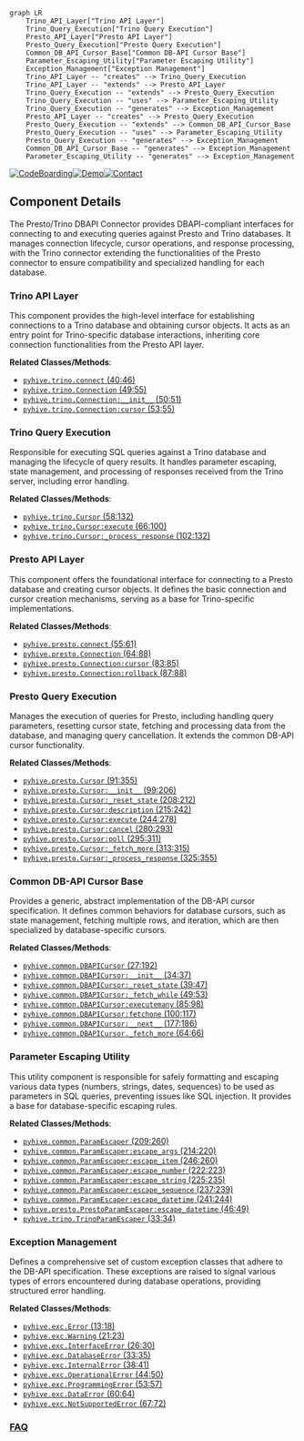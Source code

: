 ```mermaid
graph LR
    Trino_API_Layer["Trino API Layer"]
    Trino_Query_Execution["Trino Query Execution"]
    Presto_API_Layer["Presto API Layer"]
    Presto_Query_Execution["Presto Query Execution"]
    Common_DB_API_Cursor_Base["Common DB-API Cursor Base"]
    Parameter_Escaping_Utility["Parameter Escaping Utility"]
    Exception_Management["Exception Management"]
    Trino_API_Layer -- "creates" --> Trino_Query_Execution
    Trino_API_Layer -- "extends" --> Presto_API_Layer
    Trino_Query_Execution -- "extends" --> Presto_Query_Execution
    Trino_Query_Execution -- "uses" --> Parameter_Escaping_Utility
    Trino_Query_Execution -- "generates" --> Exception_Management
    Presto_API_Layer -- "creates" --> Presto_Query_Execution
    Presto_Query_Execution -- "extends" --> Common_DB_API_Cursor_Base
    Presto_Query_Execution -- "uses" --> Parameter_Escaping_Utility
    Presto_Query_Execution -- "generates" --> Exception_Management
    Common_DB_API_Cursor_Base -- "generates" --> Exception_Management
    Parameter_Escaping_Utility -- "generates" --> Exception_Management
```
[![CodeBoarding](https://img.shields.io/badge/Generated%20by-CodeBoarding-9cf?style=flat-square)](https://github.com/CodeBoarding/GeneratedOnBoardings)[![Demo](https://img.shields.io/badge/Try%20our-Demo-blue?style=flat-square)](https://www.codeboarding.org/demo)[![Contact](https://img.shields.io/badge/Contact%20us%20-%20contact@codeboarding.org-lightgrey?style=flat-square)](mailto:contact@codeboarding.org)

## Component Details

The Presto/Trino DBAPI Connector provides DBAPI-compliant interfaces for connecting to and executing queries against Presto and Trino databases. It manages connection lifecycle, cursor operations, and response processing, with the Trino connector extending the functionalities of the Presto connector to ensure compatibility and specialized handling for each database.

### Trino API Layer
This component provides the high-level interface for establishing connections to a Trino database and obtaining cursor objects. It acts as an entry point for Trino-specific database interactions, inheriting core connection functionalities from the Presto API layer.


**Related Classes/Methods**:

- <a href="https://github.com/dropbox/PyHive/blob/master/pyhive/trino.py#L40-L46" target="_blank" rel="noopener noreferrer">`pyhive.trino.connect` (40:46)</a>
- <a href="https://github.com/dropbox/PyHive/blob/master/pyhive/trino.py#L49-L55" target="_blank" rel="noopener noreferrer">`pyhive.trino.Connection` (49:55)</a>
- <a href="https://github.com/dropbox/PyHive/blob/master/pyhive/trino.py#L50-L51" target="_blank" rel="noopener noreferrer">`pyhive.trino.Connection:__init__` (50:51)</a>
- <a href="https://github.com/dropbox/PyHive/blob/master/pyhive/trino.py#L53-L55" target="_blank" rel="noopener noreferrer">`pyhive.trino.Connection:cursor` (53:55)</a>


### Trino Query Execution
Responsible for executing SQL queries against a Trino database and managing the lifecycle of query results. It handles parameter escaping, state management, and processing of responses received from the Trino server, including error handling.


**Related Classes/Methods**:

- <a href="https://github.com/dropbox/PyHive/blob/master/pyhive/trino.py#L58-L132" target="_blank" rel="noopener noreferrer">`pyhive.trino.Cursor` (58:132)</a>
- <a href="https://github.com/dropbox/PyHive/blob/master/pyhive/trino.py#L66-L100" target="_blank" rel="noopener noreferrer">`pyhive.trino.Cursor:execute` (66:100)</a>
- <a href="https://github.com/dropbox/PyHive/blob/master/pyhive/trino.py#L102-L132" target="_blank" rel="noopener noreferrer">`pyhive.trino.Cursor:_process_response` (102:132)</a>


### Presto API Layer
This component offers the foundational interface for connecting to a Presto database and creating cursor objects. It defines the basic connection and cursor creation mechanisms, serving as a base for Trino-specific implementations.


**Related Classes/Methods**:

- <a href="https://github.com/dropbox/PyHive/blob/master/pyhive/presto.py#L55-L61" target="_blank" rel="noopener noreferrer">`pyhive.presto.connect` (55:61)</a>
- <a href="https://github.com/dropbox/PyHive/blob/master/pyhive/presto.py#L64-L88" target="_blank" rel="noopener noreferrer">`pyhive.presto.Connection` (64:88)</a>
- <a href="https://github.com/dropbox/PyHive/blob/master/pyhive/presto.py#L83-L85" target="_blank" rel="noopener noreferrer">`pyhive.presto.Connection:cursor` (83:85)</a>
- <a href="https://github.com/dropbox/PyHive/blob/master/pyhive/presto.py#L87-L88" target="_blank" rel="noopener noreferrer">`pyhive.presto.Connection:rollback` (87:88)</a>


### Presto Query Execution
Manages the execution of queries for Presto, including handling query parameters, resetting cursor state, fetching and processing data from the database, and managing query cancellation. It extends the common DB-API cursor functionality.


**Related Classes/Methods**:

- <a href="https://github.com/dropbox/PyHive/blob/master/pyhive/presto.py#L91-L355" target="_blank" rel="noopener noreferrer">`pyhive.presto.Cursor` (91:355)</a>
- <a href="https://github.com/dropbox/PyHive/blob/master/pyhive/presto.py#L99-L206" target="_blank" rel="noopener noreferrer">`pyhive.presto.Cursor:__init__` (99:206)</a>
- <a href="https://github.com/dropbox/PyHive/blob/master/pyhive/presto.py#L208-L212" target="_blank" rel="noopener noreferrer">`pyhive.presto.Cursor:_reset_state` (208:212)</a>
- <a href="https://github.com/dropbox/PyHive/blob/master/pyhive/presto.py#L215-L242" target="_blank" rel="noopener noreferrer">`pyhive.presto.Cursor:description` (215:242)</a>
- <a href="https://github.com/dropbox/PyHive/blob/master/pyhive/presto.py#L244-L278" target="_blank" rel="noopener noreferrer">`pyhive.presto.Cursor:execute` (244:278)</a>
- <a href="https://github.com/dropbox/PyHive/blob/master/pyhive/presto.py#L280-L293" target="_blank" rel="noopener noreferrer">`pyhive.presto.Cursor:cancel` (280:293)</a>
- <a href="https://github.com/dropbox/PyHive/blob/master/pyhive/presto.py#L295-L311" target="_blank" rel="noopener noreferrer">`pyhive.presto.Cursor:poll` (295:311)</a>
- <a href="https://github.com/dropbox/PyHive/blob/master/pyhive/presto.py#L313-L315" target="_blank" rel="noopener noreferrer">`pyhive.presto.Cursor:_fetch_more` (313:315)</a>
- <a href="https://github.com/dropbox/PyHive/blob/master/pyhive/presto.py#L325-L355" target="_blank" rel="noopener noreferrer">`pyhive.presto.Cursor:_process_response` (325:355)</a>


### Common DB-API Cursor Base
Provides a generic, abstract implementation of the DB-API cursor specification. It defines common behaviors for database cursors, such as state management, fetching multiple rows, and iteration, which are then specialized by database-specific cursors.


**Related Classes/Methods**:

- <a href="https://github.com/dropbox/PyHive/blob/master/pyhive/common.py#L27-L192" target="_blank" rel="noopener noreferrer">`pyhive.common.DBAPICursor` (27:192)</a>
- <a href="https://github.com/dropbox/PyHive/blob/master/pyhive/common.py#L34-L37" target="_blank" rel="noopener noreferrer">`pyhive.common.DBAPICursor:__init__` (34:37)</a>
- <a href="https://github.com/dropbox/PyHive/blob/master/pyhive/common.py#L39-L47" target="_blank" rel="noopener noreferrer">`pyhive.common.DBAPICursor:_reset_state` (39:47)</a>
- <a href="https://github.com/dropbox/PyHive/blob/master/pyhive/common.py#L49-L53" target="_blank" rel="noopener noreferrer">`pyhive.common.DBAPICursor:_fetch_while` (49:53)</a>
- <a href="https://github.com/dropbox/PyHive/blob/master/pyhive/common.py#L85-L98" target="_blank" rel="noopener noreferrer">`pyhive.common.DBAPICursor:executemany` (85:98)</a>
- <a href="https://github.com/dropbox/PyHive/blob/master/pyhive/common.py#L100-L117" target="_blank" rel="noopener noreferrer">`pyhive.common.DBAPICursor:fetchone` (100:117)</a>
- <a href="https://github.com/dropbox/PyHive/blob/master/pyhive/common.py#L177-L186" target="_blank" rel="noopener noreferrer">`pyhive.common.DBAPICursor:__next__` (177:186)</a>
- <a href="https://github.com/dropbox/PyHive/blob/master/pyhive/common.py#L64-L66" target="_blank" rel="noopener noreferrer">`pyhive.common.DBAPICursor._fetch_more` (64:66)</a>


### Parameter Escaping Utility
This utility component is responsible for safely formatting and escaping various data types (numbers, strings, dates, sequences) to be used as parameters in SQL queries, preventing issues like SQL injection. It provides a base for database-specific escaping rules.


**Related Classes/Methods**:

- <a href="https://github.com/dropbox/PyHive/blob/master/pyhive/common.py#L209-L260" target="_blank" rel="noopener noreferrer">`pyhive.common.ParamEscaper` (209:260)</a>
- <a href="https://github.com/dropbox/PyHive/blob/master/pyhive/common.py#L214-L220" target="_blank" rel="noopener noreferrer">`pyhive.common.ParamEscaper:escape_args` (214:220)</a>
- <a href="https://github.com/dropbox/PyHive/blob/master/pyhive/common.py#L246-L260" target="_blank" rel="noopener noreferrer">`pyhive.common.ParamEscaper:escape_item` (246:260)</a>
- <a href="https://github.com/dropbox/PyHive/blob/master/pyhive/common.py#L222-L223" target="_blank" rel="noopener noreferrer">`pyhive.common.ParamEscaper:escape_number` (222:223)</a>
- <a href="https://github.com/dropbox/PyHive/blob/master/pyhive/common.py#L225-L235" target="_blank" rel="noopener noreferrer">`pyhive.common.ParamEscaper:escape_string` (225:235)</a>
- <a href="https://github.com/dropbox/PyHive/blob/master/pyhive/common.py#L237-L239" target="_blank" rel="noopener noreferrer">`pyhive.common.ParamEscaper:escape_sequence` (237:239)</a>
- <a href="https://github.com/dropbox/PyHive/blob/master/pyhive/common.py#L241-L244" target="_blank" rel="noopener noreferrer">`pyhive.common.ParamEscaper:escape_datetime` (241:244)</a>
- <a href="https://github.com/dropbox/PyHive/blob/master/pyhive/presto.py#L46-L49" target="_blank" rel="noopener noreferrer">`pyhive.presto.PrestoParamEscaper:escape_datetime` (46:49)</a>
- <a href="https://github.com/dropbox/PyHive/blob/master/pyhive/trino.py#L33-L34" target="_blank" rel="noopener noreferrer">`pyhive.trino.TrinoParamEscaper` (33:34)</a>


### Exception Management
Defines a comprehensive set of custom exception classes that adhere to the DB-API specification. These exceptions are raised to signal various types of errors encountered during database operations, providing structured error handling.


**Related Classes/Methods**:

- <a href="https://github.com/dropbox/PyHive/blob/master/pyhive/exc.py#L13-L18" target="_blank" rel="noopener noreferrer">`pyhive.exc.Error` (13:18)</a>
- <a href="https://github.com/dropbox/PyHive/blob/master/pyhive/exc.py#L21-L23" target="_blank" rel="noopener noreferrer">`pyhive.exc.Warning` (21:23)</a>
- <a href="https://github.com/dropbox/PyHive/blob/master/pyhive/exc.py#L26-L30" target="_blank" rel="noopener noreferrer">`pyhive.exc.InterfaceError` (26:30)</a>
- <a href="https://github.com/dropbox/PyHive/blob/master/pyhive/exc.py#L33-L35" target="_blank" rel="noopener noreferrer">`pyhive.exc.DatabaseError` (33:35)</a>
- <a href="https://github.com/dropbox/PyHive/blob/master/pyhive/exc.py#L38-L41" target="_blank" rel="noopener noreferrer">`pyhive.exc.InternalError` (38:41)</a>
- <a href="https://github.com/dropbox/PyHive/blob/master/pyhive/exc.py#L44-L50" target="_blank" rel="noopener noreferrer">`pyhive.exc.OperationalError` (44:50)</a>
- <a href="https://github.com/dropbox/PyHive/blob/master/pyhive/exc.py#L53-L57" target="_blank" rel="noopener noreferrer">`pyhive.exc.ProgrammingError` (53:57)</a>
- <a href="https://github.com/dropbox/PyHive/blob/master/pyhive/exc.py#L60-L64" target="_blank" rel="noopener noreferrer">`pyhive.exc.DataError` (60:64)</a>
- <a href="https://github.com/dropbox/PyHive/blob/master/pyhive/exc.py#L67-L72" target="_blank" rel="noopener noreferrer">`pyhive.exc.NotSupportedError` (67:72)</a>




### [FAQ](https://github.com/CodeBoarding/GeneratedOnBoardings/tree/main?tab=readme-ov-file#faq)